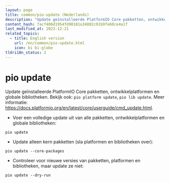 ```yaml
---
layout: page
title: common/pio-update (Nederlands)
description: "Update geïnstalleerde PlatformIO Core pakketten, ontwikkelplatformen en globale bibliotheken."
content_hash: facf406d1954fd90181a34802c91b9fe60ce4a1f
last_modified_at: 2023-12-21
related_topics:
  - title: English version
    url: /en/common/pio-update.html
    icon: bi bi-globe
tldri18n_status: 2
---
```

# pio update

Update geïnstalleerde PlatformIO Core pakketten, ontwikkelplatformen en globale bibliotheken.
Bekijk ook: `pio platform update`, `pio lib update`.
Meer informatie: <https://docs.platformio.org/en/latest/core/userguide/cmd_update.html>.

- Voer een volledige update uit van alle pakketten, ontwikkelplatformen en globale bibliotheken:

`pio update`

- Update alleen kern pakketten (sla platformen en bibliotheken over):

`pio update --core-packages`

- Controleer voor nieuwe versies van pakketten, platformen en bibliotheken, maar update ze niet:

`pio update --dry-run`
